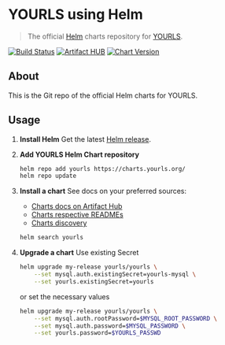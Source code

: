 # YOURLS using Helm

> The official [Helm](https://helm.sh) charts repository for [YOURLS](https://yourls.org).

[![Build Status](https://github.com/YOURLS/charts/workflows/Charts%20CI/badge.svg)](https://github.com/YOURLS/charts/actions)
[![Artifact HUB](https://img.shields.io/endpoint?url=https://artifacthub.io/badge/repository/yourls)](https://artifacthub.io/packages/search?repo=yourls)
[![Chart Version](https://img.shields.io/badge/dynamic/yaml.svg?color=blue&label=chart&prefix=v&query=entries.yourls%5B0%5D.version&url=https%3A%2F%2Fcharts.yourls.org%2Findex.yaml)](https://artifacthub.io/packages/helm/yourls/yourls)

## About

This is the Git repo of the official Helm charts for YOURLS.

## Usage

1. **Install Helm**
    Get the latest [Helm release](https://helm.sh/docs/intro/install/).

2. **Add YOURLS Helm Chart repository**

    ```sh
    helm repo add yourls https://charts.yourls.org/
    helm repo update
    ```

3. **Install a chart**
    See docs on your preferred sources:
    * [Charts docs on Artifact Hub](https://artifacthub.io/packages/search?org=yourls)
    * [Charts respective READMEs](charts)
    * [Charts discovery](https://helm.sh/docs/helm/helm_search/)

    ```sh
    helm search yourls
    ```

4. **Upgrade a chart**
    Use existing Secret

    ```sh
    helm upgrade my-release yourls/yourls \
        --set mysql.auth.existingSecret=yourls-mysql \
        --set yourls.existingSecret=yourls
    ```

    or set the necessary values

    ```sh
    helm upgrade my-release yourls/yourls \
        --set mysql.auth.rootPassword=$MYSQL_ROOT_PASSWORD \
        --set mysql.auth.password=$MYSQL_PASSWORD \
        --set yourls.password=$YOURLS_PASSWD
    ```
